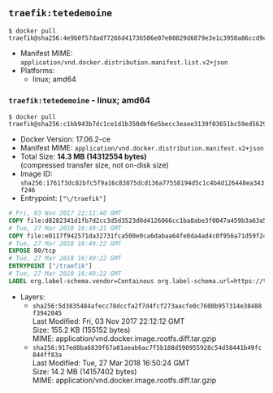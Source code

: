 ## `traefik:tetedemoine`

```console
$ docker pull traefik@sha256:4e9b0f57dadf7266d41736506e07e08029d6879e3e1c3950a86ccd9cfef9945c
```

-	Manifest MIME: `application/vnd.docker.distribution.manifest.list.v2+json`
-	Platforms:
	-	linux; amd64

### `traefik:tetedemoine` - linux; amd64

```console
$ docker pull traefik@sha256:c1bb943b7dc1ce1d1b350dbf6e5becc3eaee3139f03651bc59ed562914ee4c3d
```

-	Docker Version: 17.06.2-ce
-	Manifest MIME: `application/vnd.docker.distribution.manifest.v2+json`
-	Total Size: **14.3 MB (14312554 bytes)**  
	(compressed transfer size, not on-disk size)
-	Image ID: `sha256:1761f3dc82bfc5f9a16c83875dcd136a77558194d5c1c4b4d126448ea343f246`
-	Entrypoint: `["\/traefik"]`

```dockerfile
# Fri, 03 Nov 2017 22:11:40 GMT
COPY file:d8282341d1fb7d2cc3d5d3523d0d4126066cc1ba8abe3f0047a459b3a63a5653 in /etc/ssl/certs/ 
# Tue, 27 Mar 2018 16:49:21 GMT
COPY file:e0117f942571da32731fca500e0ca6dabaa64fe8da4ad4c0f956a71d59f245b0 in / 
# Tue, 27 Mar 2018 16:49:22 GMT
EXPOSE 80/tcp
# Tue, 27 Mar 2018 16:49:22 GMT
ENTRYPOINT ["/traefik"]
# Tue, 27 Mar 2018 16:49:22 GMT
LABEL org.label-schema.vendor=Containous org.label-schema.url=https://traefik.io org.label-schema.name=Traefik org.label-schema.description=A modern reverse-proxy org.label-schema.version=v1.6.0-rc2 org.label-schema.docker.schema-version=1.0
```

-	Layers:
	-	`sha256:5d3835484afecc78dccfa2f7d4fcf273aacfe0c7600b957314e38488f3942045`  
		Last Modified: Fri, 03 Nov 2017 22:12:12 GMT  
		Size: 155.2 KB (155152 bytes)  
		MIME: application/vnd.docker.image.rootfs.diff.tar.gzip
	-	`sha256:917ed8ba6839f67a01aeab6ac7f5b188d590955928c54d58441b49fc844ff83a`  
		Last Modified: Tue, 27 Mar 2018 16:50:24 GMT  
		Size: 14.2 MB (14157402 bytes)  
		MIME: application/vnd.docker.image.rootfs.diff.tar.gzip
